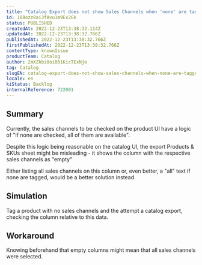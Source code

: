 ```yaml
---
title: "Catalog Export does not show Sales Channels when 'none' are tagged"
id: 10Bozz8ai3fAvu1m9Ex2Gk
status: PUBLISHED
createdAt: 2022-12-23T13:38:32.114Z
updatedAt: 2022-12-23T13:38:32.766Z
publishedAt: 2022-12-23T13:38:32.766Z
firstPublishedAt: 2022-12-23T13:38:32.766Z
contentType: knownIssue
productTeam: Catalog
author: 2mXZkbi0oi061KicTExNjo
tag: Catalog
slugEN: catalog-export-does-not-show-sales-channels-when-none-are-tagged
locale: en
kiStatus: Backlog
internalReference: 722001
---
```


## Summary


Currently, the sales channels to be checked on the product UI have a logic of "if none are checked, all of them are available".

Despite this logic being reasonable on the catalog UI, the export Products & SKUs sheet might be misleading - it shows the column with the respective sales channels as "empty"

Either listing all sales channels on this column or, even better, a "all" text if none are tagged, would be a better solution instead.


##

## Simulation


Tag a product with no sales channels and the attempt a catalog export, checking the column relative to this data.


##

## Workaround


Knowing beforehand that empty columns might mean that all sales channels were selected.

